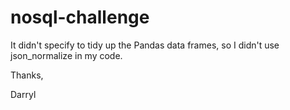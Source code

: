 # nosql-challenge

It didn't specify to tidy up the Pandas data frames, so I didn't use json_normalize in my code. 

Thanks, 

Darryl
